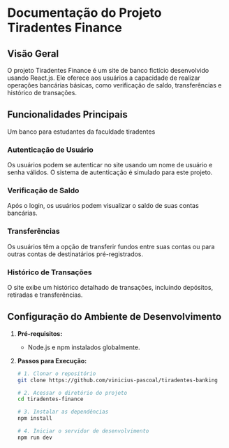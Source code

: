 # Documentação do Projeto Tiradentes Finance

## Visão Geral

O projeto Tiradentes Finance é um site de banco fictício desenvolvido usando React.js. Ele oferece aos usuários a capacidade de realizar operações bancárias básicas, como verificação de saldo, transferências e histórico de transações.

## Funcionalidades Principais

Um banco para estudantes da faculdade tiradentes

### Autenticação de Usuário

Os usuários podem se autenticar no site usando um nome de usuário e senha válidos. O sistema de autenticação é simulado para este projeto.

### Verificação de Saldo

Após o login, os usuários podem visualizar o saldo de suas contas bancárias.

### Transferências

Os usuários têm a opção de transferir fundos entre suas contas ou para outras contas de destinatários pré-registrados.

### Histórico de Transações

O site exibe um histórico detalhado de transações, incluindo depósitos, retiradas e transferências.

## Configuração do Ambiente de Desenvolvimento

1. **Pré-requisitos:**

   - Node.js e npm instalados globalmente.

2. **Passos para Execução:**

   ```bash
   # 1. Clonar o repositório
   git clone https://github.com/vinicius-pascoal/tiradentes-banking

   # 2. Acessar o diretório do projeto
   cd tiradentes-finance

   # 3. Instalar as dependências
   npm install

   # 4. Iniciar o servidor de desenvolvimento
   npm run dev
   ```
